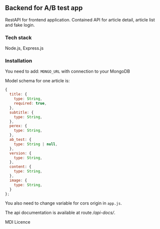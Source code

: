 ## Backend for A/B test app

RestAPI for frontend application. Contained API for article detail, article list and fake login.

### Tech stack
Node.js, Express.js

### Installation
You need to add:
`MONGO_URL` with connection to your MongoDB

Model schema for one article is:
```js
{
  title: {
    type: String,
    required: true,
  },
  subtitle: {
    type: String,
  },
  perex: {
    type: String,
  },
  ab_test: {
    type: String | null,
  },
  version: {
    type: String,
  },
  content: {
    type: String,
  },
  image: { 
    type: String,
  }
};
```
You also need to change variable for cors origin in `app.js`.

The api documentation is available at route */api-docs/*.

MDI Licence
